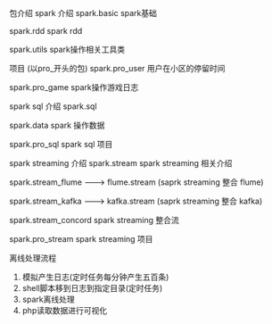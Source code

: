 包介绍
spark 介绍
spark.basic spark基础

spark.rdd spark rdd

spark.utils spark操作相关工具类

项目 (以pro_开头的包)
spark.pro_user 用户在小区的停留时间

spark.pro_game spark操作游戏日志



spark sql 介绍
spark.sql

spark.data spark 操作数据

spark.pro_sql spark sql 项目



spark streaming 介绍
spark.stream spark streaming 相关介绍

spark.stream_flume ---> flume.stream (saprk streaming 整合 flume)

spark.stream_kafka ---> kafka.stream (saprk streaming 整合 kafka)

spark.stream_concord spark streaming 整合流

spark.pro_stream spark streaming 项目


离线处理流程
1. 模拟产生日志(定时任务每分钟产生五百条)
2. shell脚本移到日志到指定目录(定时任务)
3. spark离线处理
4. php读取数据进行可视化
